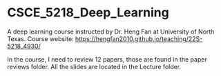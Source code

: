 # CSCE_5218_Deep_Learning

A deep learning course instructed by Dr. Heng Fan at University of North Texas.
Course website: https://hengfan2010.github.io/teaching/22S-5218_4930/

In the course, I need to review 12 papers, those are found in the paper reviews folder. 
All the slides are located in the Lecture folder.
